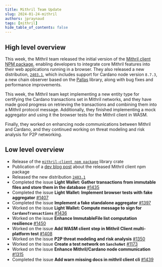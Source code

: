 ```yaml
---
title: Mithril Team Update
slug: 2024-01-24-mithril
authors: jpraynaud
tags: [mithril]
hide_table_of_contents: false
---
```


## High level overview

This week, the Mithril team released the initial version of the [Mithril client NPM package](https://www.npmjs.com/package/@mithril-dev/mithril-client-wasm), enabling developers to integrate core Mithril features into their web applications running in a browser. They also released a new distribution, [`2403.1`](https://github.com/input-output-hk/mithril/releases/tag/2403.1), which includes support for Cardano node version `8.7.3`, a new chain observer based on the [Pallas](https://crates.io/crates/pallas) library, along with bug fixes and performance improvements.

This week, the Mithril team kept implementing a new entity type for certifying the Cardano transactions set in Mithril networks, and they have made good progress on retrieving the transactions and combining them into a Mithril protocol message. Additionally, they finished implementing a mock aggregator and using it the browser tests for the Mithril client in WASM.

Finally, they worked on enhancing node communications between Mithril and Cardano, and they continued working on threat modeling and risk analysis for P2P networking.

## Low level overview
- Release of the [`mithril-client npm package`](https://www.npmjs.com/package/@mithril-dev/mithril-client-wasm) library crate
- Publication of a [dev blog post](https://mithril.network/doc/dev-blog/2024/01/23/mithril-client-npm-package-released) about the released Mithril client npm package
- Released the new distribution [`2403.1`](https://github.com/input-output-hk/mithril/releases/tag/2403.1)
- Completed the issue **Light Wallet: Gather transactions from immutable files and store them in the database** [#1435](https://github.com/input-output-hk/mithril/issues/1435)
- Completed the issue **Light Wallet: Implement browser tests with fake aggregator** [#1407](https://github.com/input-output-hk/mithril/issues/1407)
- Completed the issue **Implement a fake standalone aggregator** [#1397](https://github.com/input-output-hk/mithril/issues/1397)
- Worked on the issue **Light Wallet: Compute message to sign for `CardanoTransactions`** [#1436](https://github.com/input-output-hk/mithril/issues/1436)
- Worked on the issue **Enhance ImmutableFile list computation resilience** [#1450](https://github.com/input-output-hk/mithril/issues/1450)
- Worked on the issue **Add WASM client step in Mithril Client multi-platform test** [#1408](https://github.com/input-output-hk/mithril/issues/1408)
- Worked on the issue **P2P threat modeling and risk analysis** [#1350](https://github.com/input-output-hk/mithril/issues/1350)
- Worked on the issue **Create a test network on `SanchoNet`** [#1173](https://github.com/input-output-hk/mithril/issues/1173)
- Worked on the issue **Enhance Mithril/Cardano node communication** [#1315](https://github.com/input-output-hk/mithril/issues/1315)
- Completed the issue **Add warn missing docs in mithril client cli** [#1439](https://github.com/input-output-hk/mithril/issues/1439)

